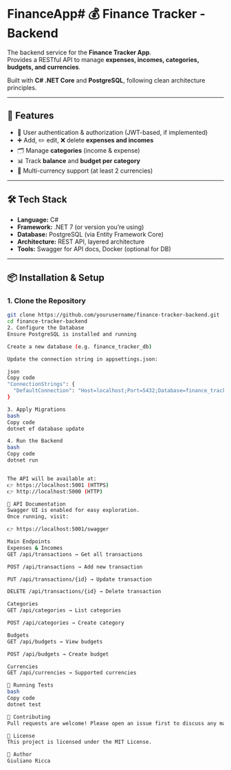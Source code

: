 # FinanceApp# 💰 Finance Tracker - Backend

The backend service for the **Finance Tracker App**.  
Provides a RESTful API to manage **expenses, incomes, categories, budgets, and currencies**.  

Built with **C# .NET Core** and **PostgreSQL**, following clean architecture principles.  

---

## 🚀 Features

- 🔑 User authentication & authorization (JWT-based, if implemented)  
- ➕ Add, ✏️ edit, ❌ delete **expenses and incomes**  
- 🗂️ Manage **categories** (income & expense)  
- 📊 Track **balance** and **budget per category**  
- 💱 Multi-currency support (at least 2 currencies)  

---

## 🛠️ Tech Stack

- **Language:** C#  
- **Framework:** .NET 7 (or version you’re using)  
- **Database:** PostgreSQL (via Entity Framework Core)  
- **Architecture:** REST API, layered architecture  
- **Tools:** Swagger for API docs, Docker (optional for DB)  

---

## 📦 Installation & Setup

### 1. Clone the Repository
```bash
git clone https://github.com/yourusername/finance-tracker-backend.git
cd finance-tracker-backend
2. Configure the Database
Ensure PostgreSQL is installed and running

Create a new database (e.g. finance_tracker_db)

Update the connection string in appsettings.json:

json
Copy code
"ConnectionStrings": {
  "DefaultConnection": "Host=localhost;Port=5432;Database=finance_tracker_db;Username=postgres;Password=yourpassword"
}

3. Apply Migrations
bash
Copy code
dotnet ef database update

4. Run the Backend
bash
Copy code
dotnet run


The API will be available at:
👉 https://localhost:5001 (HTTPS)
👉 http://localhost:5000 (HTTP)

📖 API Documentation
Swagger UI is enabled for easy exploration.
Once running, visit:

👉 https://localhost:5001/swagger

Main Endpoints
Expenses & Incomes
GET /api/transactions → Get all transactions

POST /api/transactions → Add new transaction

PUT /api/transactions/{id} → Update transaction

DELETE /api/transactions/{id} → Delete transaction

Categories
GET /api/categories → List categories

POST /api/categories → Create category

Budgets
GET /api/budgets → View budgets

POST /api/budgets → Create budget

Currencies
GET /api/currencies → Supported currencies

🧪 Running Tests
bash
Copy code
dotnet test

🤝 Contributing
Pull requests are welcome! Please open an issue first to discuss any major changes.

📄 License
This project is licensed under the MIT License.

👤 Author
Giuliano Ricca